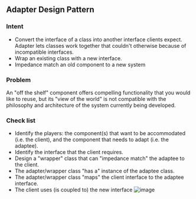 ## Adapter Design Pattern
### Intent
* Convert the interface of a class into another interface clients expect. Adapter lets classes work together that couldn't otherwise because of incompatible interfaces.
* Wrap an existing class with a new interface.
* Impedance match an old component to a new system
### Problem
An "off the shelf" component offers compelling functionality that you would like to reuse, but its "view of the world" is not compatible with the philosophy and architecture of the system currently being developed.
### Check list
* Identify the players: the component(s) that want to be accommodated (i.e. the client), and the component that needs to adapt (i.e. the adaptee).
* Identify the interface that the client requires.
* Design a "wrapper" class that can "impedance match" the adaptee to the client.
* The adapter/wrapper class "has a" instance of the adaptee class.
* The adapter/wrapper class "maps" the client interface to the adaptee interface.
* The client uses (is coupled to) the new interface
![image](./Adaptar,png)

